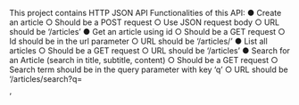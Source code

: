 This project contains HTTP JSON API
Functionalities of this API:
●	Create an article
○	Should be a POST request
○	Use JSON request body
○	URL should be ‘/articles’
●	Get an article using id
○	Should be a GET request
○	Id should be in the url parameter
○	URL should be ‘/articles/<id here>’
●	List all articles
○	Should be a GET request
○	URL should be ‘/articles’
●	Search for an Article (search in title, subtitle, content)
○	Should be a GET request
○	Search term should be in the query parameter with key ‘q’
○	URL should be ‘/articles/search?q=<search term here>’

